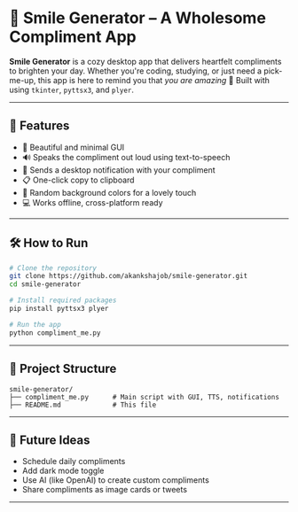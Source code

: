 # 💌 Smile Generator – A Wholesome Compliment App

**Smile Generator** is a cozy desktop app that delivers heartfelt compliments to brighten your day. Whether you're coding, studying, or just need a pick-me-up, this app is here to remind you that *you are amazing* 💖 Built with using `tkinter`, `pyttsx3`, and `plyer`.

---

## 🌟 Features

- 🎀 Beautiful and minimal GUI
- 🔊 Speaks the compliment out loud using text-to-speech
- 🧾 Sends a desktop notification with your compliment
- 📋 One-click copy to clipboard
- 🎨 Random background colors for a lovely touch
- 💻 Works offline, cross-platform ready

---
## 🛠️ How to Run

```bash
# Clone the repository
git clone https://github.com/akankshajob/smile-generator.git
cd smile-generator

# Install required packages
pip install pyttsx3 plyer

# Run the app
python compliment_me.py

```

---

## 📂 Project Structure

```
smile-generator/
├── compliment_me.py      # Main script with GUI, TTS, notifications
├── README.md             # This file

```

---

## 🧠 Future Ideas

- Schedule daily compliments
- Add dark mode toggle
- Use AI (like OpenAI) to create custom compliments
- Share compliments as image cards or tweets

---


